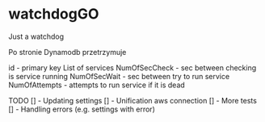 # watchdogGO
Just a watchdog 


Po stronie Dynamodb przetrzymuje 

id - primary key 
List of services 
NumOfSecCheck - sec between checking is service running 
NumOfSecWait - sec between try to run service   
NumOfAttempts - attempts to run service if it is dead 

TODO 
[] - Updating settings
[] - Unification aws connection
[] - More tests 
[] - Handling errors (e.g. settings with error)